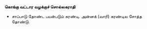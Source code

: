 **கொங்கு வட்டார வழக்குச் சொல்லகராதி**
- சாப்பாடு தோண்ட பயன்படும் கரண்டி. அன்னக் (வாரி) கரண்டில சோத்த தோண்டு.

